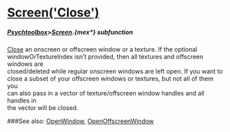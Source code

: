# [Screen('Close')](Screen-Close) 
##### [Psychtoolbox](Pyschtoolbox)>[Screen](Screen).{mex*} subfunction


[Close](Close) an onscreen or offscreen window or a texture. If the optional  
windowOrTextureIndex isn't provided, then all textures and offscreen windows are  
closed/deleted while regular onscreen windows are left open. If you want to  
close a subset of your offscreen windows or textures, but not all of them you  
can also pass in a vector of texture/offscreen window handles and all handles in  
the vector will be closed.   


###See also:
[OpenWindow](Screen-OpenWindow), [OpenOffscreenWindow](Screen-OpenOffscreenWindow)
